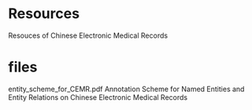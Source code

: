 # Resources
Resouces of Chinese Electronic Medical Records

# files
entity_scheme_for_CEMR.pdf
Annotation Scheme for Named Entities and Entity Relations on Chinese Electronic Medical Records
